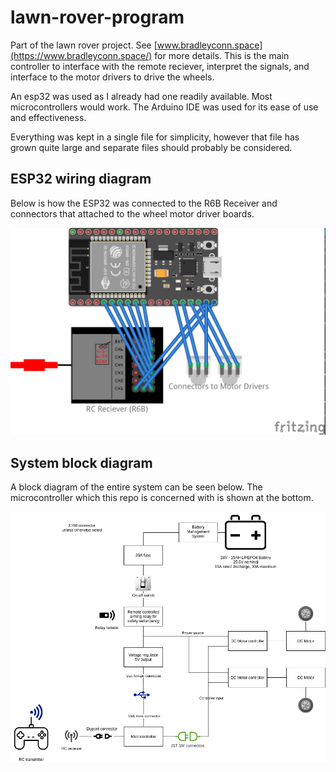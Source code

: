 # lawn-rover-program

Part of the lawn rover project. See [www.bradleyconn.space](https://www.bradleyconn.space/) for more details.
This is the main controller to interface with the remote reciever, interpret the signals, and interface to the motor drivers to drive the wheels.

An esp32 was used as I already had one readily available. Most microcontrollers would work. The Arduino IDE was used for its ease of use and effectiveness.

Everything was kept in a single file for simplicity, however that file has grown quite large and separate files should probably be considered.

## ESP32 wiring diagram
Below is how the ESP32 was connected to the R6B Receiver and connectors that attached to the wheel motor driver boards.

![Wiring Diagram](/diagrams/rover_fritzing.png "Wiring Diagram")

## System block diagram

A block diagram of the entire system can be seen below. The microcontroller which this repo is concerned with is shown at the bottom.

![System Block Diagram](/diagrams/rover_block_diagram.png "System Block Diagram")

